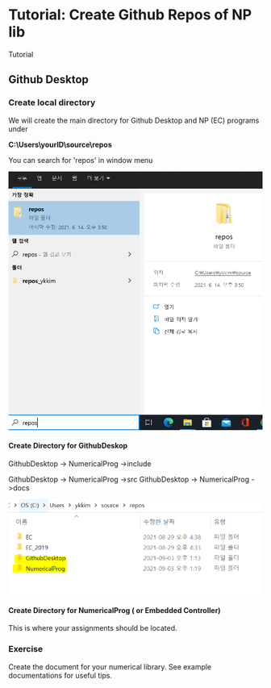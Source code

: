 # Tutorial: Create Github Repos of NP lib

Tutorial

## Github Desktop

### Create local directory

We will create the main directory for Github Desktop and NP \(EC\) programs under 

**C:\Users\yourID\source\repos**

 You can search for 'repos' in window menu 

![](../../.gitbook/assets/image%20%2877%29.png)



#### **Create Directory for GithubDeskop**  

GithubDesktop -&gt; NumericalProg -&gt;include 

GithubDesktop -&gt; NumericalProg -&gt;src GithubDesktop -&gt; NumericalProg -&gt;docs

![](../../.gitbook/assets/image%20%2879%29.png)



#### **Create Directory for NumericalProg \( or Embedded Controller\)**

This is where your assignments should be located. 







### Exercise

Create the document for your numerical library. See example documentations for useful tips.

